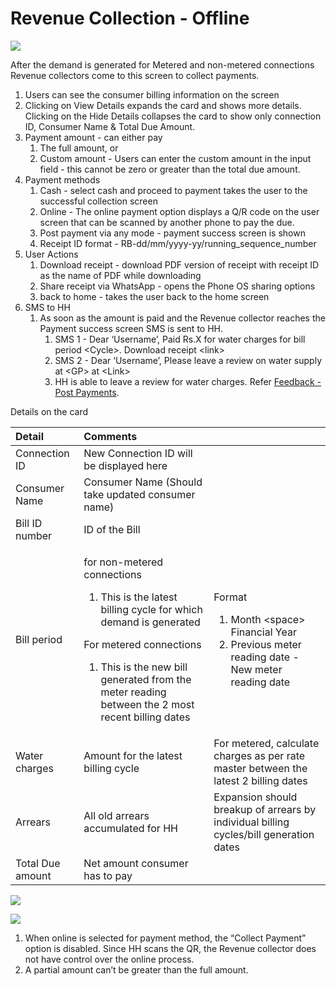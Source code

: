 # Revenue Collection - Offline

![](../../../.gitbook/assets/image%20%2839%29.png)

After the demand is generated for Metered and non-metered connections Revenue collectors come to this screen to collect payments.

1. Users can see the consumer billing information on the screen
2. Clicking on View Details expands the card and shows more details. Clicking on the Hide Details collapses the card to show only connection ID, Consumer Name & Total Due Amount.
3. Payment amount - can either pay
   1. The full amount, or
   2. Custom amount - Users can enter the custom amount in the input field - this cannot be zero or greater than the total due amount.
4. Payment methods
   1. Cash - select cash and proceed to payment takes the user to the successful collection screen
   2. Online - The online payment option displays a Q/R code on the user screen that can be scanned by another phone to pay the due.
   3. Post payment via any mode - payment success screen is shown
   4. Receipt ID format - RB-dd/mm/yyyy-yy/running\_sequence\_number
5. User Actions
   1. Download receipt - download PDF version of receipt with receipt ID as the name of PDF while downloading
   2. Share receipt via WhatsApp - opens the Phone OS sharing options
   3. back to home - takes the user back to the home screen
6. SMS to HH
   1. As soon as the amount is paid and the Revenue collector reaches the Payment success screen SMS is sent to HH.
      1. SMS 1 - Dear ‘Username’, Paid Rs.X for water charges for bill period &lt;Cycle&gt;. Download receipt &lt;link&gt;
      2. SMS 2 - Dear ‘Username’, Please leave a review on water supply at &lt;GP&gt; at &lt;Link&gt;
      3. HH is able to leave a review for water charges. Refer [Feedback - Post Payments](feedback-post-payment.md).  

Details on the card

<table>
  <thead>
    <tr>
      <th style="text-align:left"><b>Detail</b>
      </th>
      <th style="text-align:left"><b>Comments</b>
      </th>
      <th style="text-align:left"></th>
    </tr>
  </thead>
  <tbody>
    <tr>
      <td style="text-align:left">Connection ID</td>
      <td style="text-align:left">New Connection ID will be displayed here</td>
      <td style="text-align:left"></td>
    </tr>
    <tr>
      <td style="text-align:left">Consumer Name</td>
      <td style="text-align:left">Consumer Name (Should take updated consumer name)</td>
      <td style="text-align:left"></td>
    </tr>
    <tr>
      <td style="text-align:left">Bill ID number</td>
      <td style="text-align:left">ID of the Bill</td>
      <td style="text-align:left"></td>
    </tr>
    <tr>
      <td style="text-align:left">Bill period</td>
      <td style="text-align:left">
        <p>for non-metered connections</p>
        <ol>
          <li>This is the latest billing cycle for which demand is generated</li>
        </ol>
        <p>For metered connections</p>
        <ol>
          <li>This is the new bill generated from the meter reading between the 2 most
            recent billing dates</li>
        </ol>
      </td>
      <td style="text-align:left">
        <p>Format</p>
        <ol>
          <li>Month &lt;space&gt; Financial Year</li>
          <li>Previous meter reading date - New meter reading date</li>
        </ol>
      </td>
    </tr>
    <tr>
      <td style="text-align:left">Water charges</td>
      <td style="text-align:left">Amount for the latest billing cycle</td>
      <td style="text-align:left">For metered, calculate charges as per rate master between the latest 2
        billing dates</td>
    </tr>
    <tr>
      <td style="text-align:left">Arrears</td>
      <td style="text-align:left">All old arrears accumulated for HH</td>
      <td style="text-align:left">Expansion should breakup of arrears by individual billing cycles/bill
        generation dates</td>
    </tr>
    <tr>
      <td style="text-align:left">Total Due amount</td>
      <td style="text-align:left">Net amount consumer has to pay</td>
      <td style="text-align:left"></td>
    </tr>
  </tbody>
</table>

![](../../../.gitbook/assets/image%20%2850%29.png)

![](../../../.gitbook/assets/image%20%2820%29.png)

1. When online is selected for payment method, the “Collect Payment” option is disabled. Since HH scans the QR, the Revenue collector does not have control over the online process.
2. A partial amount can’t be greater than the full amount.

